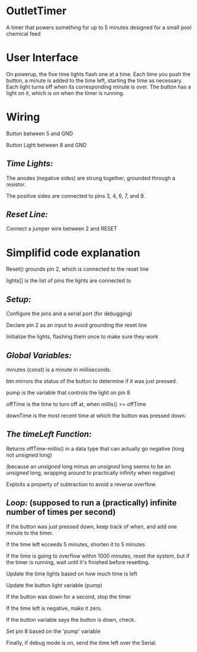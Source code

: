 # OutletTimer
A timer that powers something for up to 5 minutes designed for a small pool chemical feed

User Interface
==============
On powerup, the five time lights flash one at a time. Each time you push the button, a minute is added to the time left, starting the time as necessary. Each light turns off when its corresponding minute is over. The button has a light on it, which is on when the timer is running.

Wiring
======
Button between 5 and GND

Button Light between 8 and GND

*Time Lights:*
--------------
The anodes (negative sides) are strung together, grounded through a resistor.

The positive sides are connected to pins 3, 4, 6, 7, and 9.

*Reset Line:*
-------------
Connect a jumper wire between 2 and RESET

Simplifid code explanation
==========================
Reset() grounds pin 2, which is connected to the reset line

lights[] is the list of pins the lights are connected to

  

*Setup:*
--------
Configure the pins and a serial port (for debugging)

Declare pin 2 as an input to avoid grounding the reset line

Initialize the lights, flashing them once to make sure they work

  

*Global Variables:*
-------------------
minutes (const) is a minute in milliseconds.

btn mirrors the status of the button to determine if it was just pressed.

pump is the variable that controls the light on pin 8

offTime is the time to turn off at, when millis() >= offTime

downTime is the most recent time at which the button was pressed down.

  

*The timeLeft Function:*
------------------------
Returns offTime-millis() in a data type that can actually go negative (long not *unsigned* long)

(because an *unsigned* long minus an *unsigned* long seems to be an *unsigned* long, wrapping around to practically infinity when negative)

Exploits a property of subtraction to avoid a reverse overflow.

  

*Loop:* (supposed to run a (practically) infinite number of times per second)
-----------------------------------------------------------------------------
If the button was just pressed down, keep track of when, and add one minute to the timer.

If the time left ecceeds 5 minutes, shorten it to 5 minutes

If the time is going to overflow within 1000 minutes, reset the system, but if the timer is running, wait until it's finished before resetting.

Update the time lights based on how much time is left

Update the button light variable (pump)

If the button was down for a second, stop the timer

If the time left is negative, make it zero.

If the button variable says the button is down, check.

Set pin 8 based on the 'pump' variable

Finally, if debug mode is on, send the time left over the Serial.
